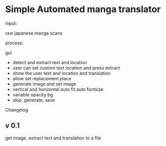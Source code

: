 # Simple Automated manga translator

input:

raw japanese manga scans

process:

gui

 - detect and extract text and location
 - user can set custom text location and press extract
 - show the user text and location and translation 
 - allow set replacement place 
 - generate image and set image
 - vertical and horizontal auto fit auto fontsize
 - variable opacity bg
 - skip, generate, save
 
 
 
 Changelog
 
 v 0.1
 ------
 
 get image. extract text and translation to a file 